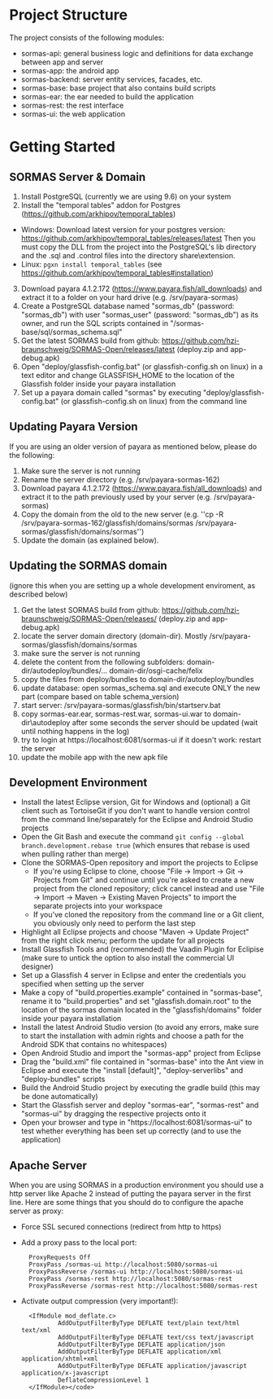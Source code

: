 Project Structure
========
The project consists of the following modules:

- sormas-api: general business logic and definitions for data exchange between app and server
- sormas-app: the android app
- sormas-backend: server entity services, facades, etc.
- sormas-base: base project that also contains build scripts
- sormas-ear: the ear needed to build the application
- sormas-rest: the rest interface
- sormas-ui: the web application


Getting Started
========
SORMAS Server & Domain
--------
1. Install PostgreSQL (currently we are using 9.6) on your system
2. Install the "temporal tables" addon for Postgres (https://github.com/arkhipov/temporal_tables)
  * Windows: Download latest version for your postgres version: https://github.com/arkhipov/temporal_tables/releases/latest Then you must copy the DLL from the project into the PostgreSQL's lib directory and the .sql and .control files into the directory share\extension.
  * Linux: <code>pgxn install temporal_tables</code> (see https://github.com/arkhipov/temporal_tables#installation)
3. Download payara 4.1.2.172 (https://www.payara.fish/all_downloads) and extract it to a folder on your hard drive (e.g. /srv/payara-sormas)
4. Create a PostgreSQL database named "sormas_db" (password: "sormas_db") with user "sormas_user" (password: "sormas_db") as its owner, and run the SQL scripts contained in "/sormas-base/sql/sormas_schema.sql"
5. Get the latest SORMAS build from github: https://github.com/hzi-braunschweig/SORMAS-Open/releases/latest (deploy.zip and app-debug.apk)
6. Open "deploy/glassfish-config.bat" (or glassfish-config.sh on linux) in a text editor and change GLASSFISH_HOME to the location of the Glassfish folder inside your payara installation
7. Set up a payara domain called "sormas" by executing "deploy/glassfish-config.bat" (or glassfish-config.sh on linux) from the command line

Updating Payara Version
--------
If you are using an older version of payara as mentioned below, please do the following:
1. Make sure the server is not running
2. Rename the server directory (e.g. /srv/payara-sormas-162)
3. Download payara 4.1.2.172 (https://www.payara.fish/all_downloads) and extract it to the path previously used by your server (e.g. /srv/payara-sormas)
4. Copy the domain from the old to the new server (e.g. ''cp -R /srv/payara-sormas-162/glassfish/domains/sormas /srv/payara-sormas/glassfish/domains/sormas'')
5. Update the domain (as explained below).

Updating the SORMAS domain
--------
(ignore this when you are setting up a whole development enviroment, as described below)

1. Get the latest SORMAS build from github: https://github.com/hzi-braunschweig/SORMAS-Open/releases/ (deploy.zip and app-debug.apk)
2. locate the server domain directory (domain-dir). Mostly /srv/payara-sormas/glassfish/domains/sormas
3. make sure the server is not running
4. delete the content from the following subfolders: 
   domain-dir/autodeploy/bundles/... 
   domain-dir/osgi-cache/felix
5. copy the files from deploy/bundles to domain-dir/autodeploy/bundles
6. update database: open sormas_schema.sql and execute ONLY the new part (compare based on table schema_version)
7. start server: /srv/payara-sormas/glassfish/bin/startserv.bat
8. copy sormas-ear.ear, sormas-rest.war, sormas-ui.war to domain-dir\autodeploy
   after some seconds the server should be updated (wait until nothing happens in the log)
9. try to login at https://localhost:6081/sormas-ui
   if it doesn't work: restart the server
10. update the mobile app with the new apk file 

Development Environment
--------
- Install the latest Eclipse version, Git for Windows and (optional) a Git client such as TortoiseGit if you don't want to handle version control from the command line/separately for the Eclipse and Android Studio projects
- Open the Git Bash and execute the command <code>git config --global branch.development.rebase true</code> (which ensures that rebase is used when pulling rather than merge)
- Clone the SORMAS-Open repository and import the projects to Eclipse
	- If you're using Eclipse to clone, choose "File -> Import -> Git -> Projects from Git" and continue until you're asked to create a new project from the cloned repository; click cancel instead and use "File -> Import -> Maven -> Existing Maven Projects" to import the separate projects into your workspace
	- If you've cloned the repository from the command line or a Git client, you obviously only need to perform the last step
- Highlight all Eclipse projects and choose "Maven -> Update Project" from the right click menu; perform the update for all projects
- Install Glassfish Tools and (recommended) the Vaadin Plugin for Eclipise (make sure to untick the option to also install the commercial UI designer)
- Set up a Glassfish 4 server in Eclipse and enter the credentials you specified when setting up the server
- Make a copy of "build.properties.example" contained in "sormas-base", rename it to "build.properties" and set "glassfish.domain.root" to the location of the sormas domain located in the "glassfish/domains" folder inside your payara installation
- Install the latest Android Studio version (to avoid any errors, make sure to start the installation with admin rights and choose a path for the Android SDK that contains no whitespaces)
- Open Android Studio and import the "sormas-app" project from Eclipse
- Drag the "build.xml" file contained in "sormas-base" into the Ant view in Eclipse and execute the "install [default]", "deploy-serverlibs" and "deploy-bundles" scripts
- Build the Android Studio project by executing the gradle build (this may be done automatically)
- Start the Glassfish server and deploy "sormas-ear", "sormas-rest" and "sormas-ui" by dragging the respective projects onto it
- Open your browser and type in "https://localhost:6081/sormas-ui" to test whether everything has been set up correctly (and to use the application)

Apache Server
--------
When you are using SORMAS in a production environment you should use a http server like Apache 2 instead of putting the payara server in the first line.
Here are some things that you should do to configure the apache server as proxy:

* Force SSL secured connections (redirect from http to https)
* Add a proxy pass to the local port:

		ProxyRequests Off
		ProxyPass /sormas-ui http://localhost:5080/sormas-ui
		ProxyPassReverse /sormas-ui http://localhost:5080/sormas-ui
		ProxyPass /sormas-rest http://localhost:5080/sormas-rest
		ProxyPassReverse /sormas-rest http://localhost:5080/sormas-rest
* Activate output compression (very important!): 

        <IfModule mod_deflate.c>
                AddOutputFilterByType DEFLATE text/plain text/html text/xml
                AddOutputFilterByType DEFLATE text/css text/javascript
                AddOutputFilterByType DEFLATE application/json
                AddOutputFilterByType DEFLATE application/xml application/xhtml+xml
                AddOutputFilterByType DEFLATE application/javascript application/x-javascript
                DeflateCompressionLevel 1
        </IfModule></code>
